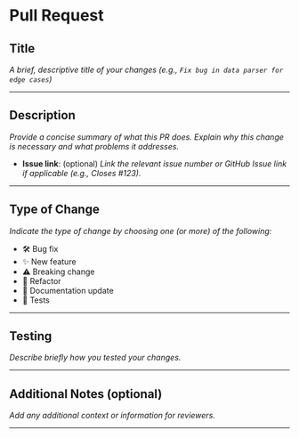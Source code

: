 # Pull Request

## Title

_A brief, descriptive title of your changes (e.g., `Fix bug in data parser for edge cases`)_

______________________________________________________________________

## Description

_Provide a concise summary of what this PR does. Explain why this change is necessary and what problems it addresses._

- **Issue link**: (optional) _Link the relevant issue number or GitHub Issue link if applicable (e.g., Closes #123)._

______________________________________________________________________

## Type of Change

_Indicate the type of change by choosing one (or more) of the following:_

- 🛠️ Bug fix
- ✨ New feature
- ⚠️ Breaking change
- 🔄 Refactor
- 📝 Documentation update
- 🧪 Tests

______________________________________________________________________

## Testing

_Describe briefly how you tested your changes._

______________________________________________________________________

## Additional Notes (optional)

_Add any additional context or information for reviewers._

______________________________________________________________________
